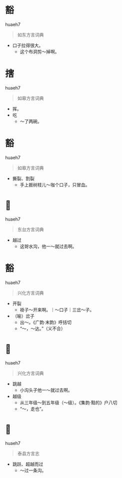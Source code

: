 # 豁
huaeh7
> 如东方言词典
- 口子拉得很大。
  - 这个布洞剪～掉啊。

# 搳
huaeh7
> 如皋方言词典
- 挥。
- 吃
  - ～了两碗。

# 豁
huaeh7
> 如皋方言词典
- 撕裂、割裂
  - 手上捱树枝儿～咖个口子，只冒血。

# 𧽌
huaeh7
> 东台方言词典
- 越过
  - 这哿水沟，他一～就过去啊。

# 豁
huaeh7
> 兴化方言词典
- 开裂
  - 褂子～开来啊。｜～口子｜三岔～子。
- （喻）岔子
  - 出～。《广韵·末韵》呼括切
  - “～，～达。”（义不合）

# 𧽌
huaeh7
> 兴化方言词典
- 跳越
  - 小沟头子他一～就过去啊。
- 越级
  - 从三年级～到五年级（～级）。《集韵·黠的》户八切
  - “～，走也”。

# 𧽌
huaeh7
> 泰县方言志
- 跳跃、超越而过
  - ～过一条沟。
